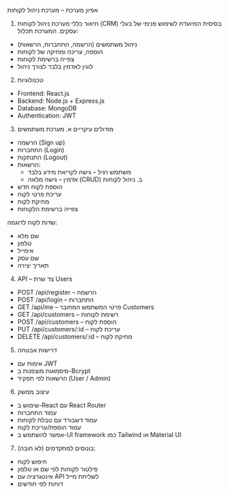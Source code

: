 אפיון מערכת – מערכת ניהול לקוחות
1. תיאור כללי
מערכת ניהול לקוחות (CRM) בסיסית המיועדת לשימוש פנימי של בעלי עסקים. המערכת תכלול:
- ניהול משתמשים (הרשמה, התחברות, הרשאות)
- הוספה, עריכה ומחיקה של לקוחות
- צפייה ברשימת לקוחות
- לוגין לאדמין בלבד לצורך ניהול
2. טכנולוגיות
- Frontend: React.js
- Backend: Node.js + Express.js
- Database: MongoDB
- Authentication: JWT
3. מודולים עיקריים
א. מערכת משתמשים
- הרשמה (Sign up)
- התחברות (Login)
- התנתקות (Logout)
- הרשאות:
  - משתמש רגיל – גישה לקריאת מידע בלבד
  - אדמין – גישה מלאה (CRUD)
ב. ניהול לקוחות
- הוספת לקוח חדש
- עריכת פרטי לקוח
- מחיקת לקוח
- צפייה ברשימת הלקוחות

שדות לקוח לדוגמה:
- שם מלא
- טלפון
- אימייל
- שם עסק
- תאריך יצירה
4. API – צד שרת
Users
- POST /api/register – הרשמה
- POST /api/login – התחברות
- GET /api/me – פרטי המשתמש המחובר
Customers
- GET /api/customers – רשימת לקוחות
- POST /api/customers – הוספת לקוח
- PUT /api/customers/:id – עריכת לקוח
- DELETE /api/customers/:id – מחיקת לקוח
5. דרישות אבטחה
- אימות עם JWT
- סיסמאות מוצפנות ב-Bcrypt
- הרשאות לפי תפקיד (User / Admin)
6. עיצוב ממשק
- שימוש ב-React עם React Router
- עמוד התחברות
- עמוד דשבורד עם טבלת לקוחות
- עמוד הוספת/עריכת לקוח
- אפשר להשתמש ב-UI framework כמו Tailwind או Material UI
7. בונוסים למתקדמים (לא חובה):
- חיפוש לקוח
- פילטור לקוחות לפי שם או טלפון
- אינטגרציה עם API לשליחת מייל
- דוחות לפי חודשים
